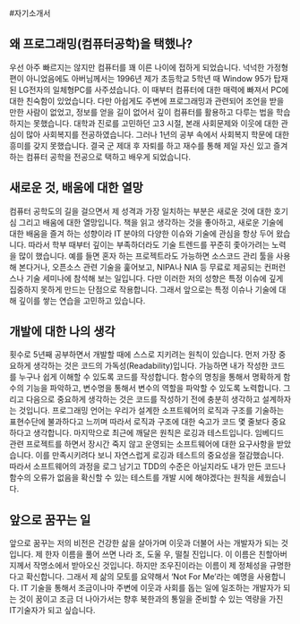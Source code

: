 #자기소개서

## 왜 프로그래밍(컴퓨터공학)을 택했나?
우선 아주 빠르지는 않지만 컴퓨터를 꽤 이른 나이에 접하게 되었습니다. 넉넉한 가정형편이 아니었음에도 아버님께서는 1996년 제가 초등학교 5학년 때 Window 95가 탑재된 LG전자의 일체형PC를 사주셨습니다. 이 때부터 컴퓨터에 대한 매력에 빠져서 PC에 대한 친숙함이 있었습니다. 다만 아쉽게도 주변에 프로그래밍과 관련되어 조언을 받을 만한 사람이 없었고, 정보를 얻을 길이 없어서 깊이 컴퓨터를 활용하고 다루는 법을 학습하지는 못했습니다. 대학과 진로를 고민하던 고3 시절, 본래 사회문제와 이웃에 대한 관심이 많아 사회복지를 전공하였습니다. 그러나 1년의 공부 속에서 사회복지 학문에 대한 흥미를 갖지 못했습니다. 결국 군 제대 후 자퇴를 하고 재수를 통해 제일 자신 있고 즐겨 하는 컴퓨터 공학을 전공으로 택하고 배우게 되었습니다.

## 새로운 것, 배움에 대한 열망
컴퓨터 공학도의 길을 걸으면서 제 성격과 가장 일치하는 부분은 새로운 것에 대한 호기심 그리고 배움에 대한 열망입니다. 책을 읽고 생각하는 것을 좋아하고, 새로운 기술에 대한 배움을 즐겨 하는 성향이라 IT 분야의 다양한 이슈와 기술에 관심을 항상 두어 왔습니다. 따라서 학부 때부터 깊이는 부족하더라도 기술 트렌드를 꾸준히 좇아가려는 노력을 많이 했습니다. 예를 들면 혼자 하는 프로젝트라도 가능하면 소스코드 관리 툴을 사용해 본다거나, 오픈소스 관련 기술을 훑어보고, NIPA나 NIA 등 무료로 제공되는 컨퍼런스나 기술 세미나에 참석해 보는 일입니다. 다만 이러한 저의 성향은 특정 이슈에 깊게 집중하지 못하게 만드는 단점으로 작용합니다. 그래서 앞으로는 특정 이슈나 기술에 대해 깊이를 쌓는 연습을 고민하고 있습니다.

## 개발에 대한 나의 생각
횟수로 5년째 공부하면서 개발할 때에 스스로 지키려는 원칙이 있습니다. 먼저 가장 중요하게 생각하는 것은 코드의 가독성(Readability)입니다. 가능하면 내가 작성한 코드를 누구나 쉽게 이해할 수 있도록 코드를 작성합니다. 함수의 명칭을 통해서 명확하게 함수의 기능을 파악하고, 변수명을 통해서 변수의 역할을 파악할 수 있도록 노력합니다. 그리고 다음으로 중요하게 생각하는 것은 코드를 작성하기 전에 충분히 생각하고 설계하자는 것입니다. 프로그래밍 언어는 우리가 설계한 소프트웨어의 로직과 구조를 기술하는 표현수단에 불과하다고 느끼며 따라서 로직과 구조에 대한 숙고가 코드 몇 줄보다 중요하다고 생각합니다. 마지막으로 최근에 깨달은 원칙은 로깅과 테스트입니다. 임베디드 관련 프로젝트를 하면서 장시간 죽지 않고 운영되는 소프트웨어에 대한 요구사항을 받았습니다. 이를 만족시키려다 보니 자연스럽게 로깅과 테스트의 중요성을 절감했습니다. 따라서 소프트웨어의 과정을 로그 남기고 TDD의 수준은 아닐지라도 내가 만든 코드나 함수의 오류가 없음을 확신할 수 있는 테스트를 개발 시에 해야겠다는 원칙을 세웠습니다.

## 앞으로 꿈꾸는 일
앞으로 꿈꾸는 저의 비전은 건강한 삶을 살아가며 이웃과 더불어 사는 개발자가 되는 것입니다. 제 한자 이름을 풀어 쓰면 나라 조, 도울 우, 떨칠 진입니다. 이 이름은 친할아버지께서 작명소에서 받아오신 것입니다. 하지만 조우진이라는 이름이 제 정체성을 규명한다고 확신합니다. 그래서 제 삶의 모토를 요약해서 ‘Not For Me’라는 예명을 사용합니다. IT 기술을 통해서 조금이나마 주변에 이웃과 사회를 돕는 일에 일조하는 개발자가 되는 것이 꿈이고 조금 더 나아가서는 향후 북한과의 통일을 준비할 수 있는 역량을 가진 IT기술자가 되고 싶습니다.

